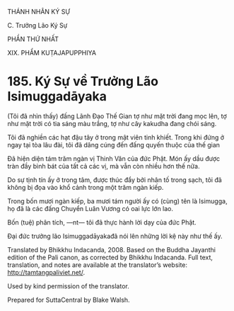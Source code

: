 THÁNH NHÂN KÝ SỰ

C. Trưởng Lão Ký Sự

PHẦN THỨ NHẤT

XIX. PHẨM KUṬAJAPUPPHIYA

# 185\. Ký Sự về Trưởng Lão Isimuggadāyaka

(Tôi đã nhìn thấy) đấng Lãnh Đạo Thế Gian tợ như mặt trời đang mọc lên, tợ như mặt trời có tia sáng màu trắng, tợ như cây kakudha đang chói sáng.

Tôi đã nghiền các hạt đậu tây ở trong mật viên tinh khiết. Trong khi đứng ở ngay tại tòa lâu đài, tôi đã dâng cúng đến đấng quyến thuộc của thế gian

Đã hiện diện tám trăm ngàn vị Thinh Văn của đức Phật. Món ấy dầu được tràn đầy bình bát của tất cả các vị, mà vẫn còn nhiều hơn thế nữa.

Do sự tịnh tín ấy ở trong tâm, được thúc đẩy bởi nhân tố trong sạch, tôi đã không bị đọa vào khổ cảnh trong một trăm ngàn kiếp.

Trong bốn mươi ngàn kiếp, ba mươi tám người ấy có (cùng) tên là Isimugga, họ đã là các đấng Chuyển Luân Vương có oai lực lớn lao.

Bốn (tuệ) phân tích, ―nt― tôi đã thực hành lời dạy của đức Phật.

Đại đức trưởng lão Isimuggadāyakađã nói lên những lời kệ này như thế ấy.

Translated by Bhikkhu Indacanda, 2008. Based on the Buddha Jayanthi edition of the Pali canon, as corrected by Bhikkhu Indacanda. Full text, translation, and notes are available at the translator’s website: http://tamtangpaliviet.net/.

Used by kind permission of the translator.

Prepared for SuttaCentral by Blake Walsh.